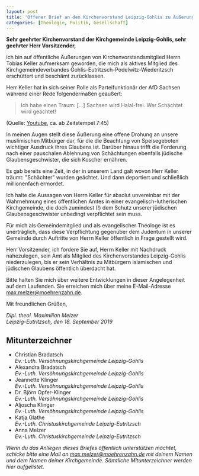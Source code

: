 ```yaml
---
layout: post
title: 'Offener Brief an den Kirchenvorstand Leipzig-Gohlis zu Äußerungen von AfD-Funktionär Tobias Keller'
categories: [Theologie, Politik, Gesellschaft]
---
```


**Sehr geehrter Kirchenvorstand der Kirchgemeinde Leipzig-Gohlis, sehr geehrter Herr Vorsitzender,**

ich bin auf öffentliche Äußerungen von Kirchenvorstandsmitglied Herrn Tobias Keller aufmerksam geworden, die mich als aktives Mitglied des Kirchgemeindeverbandes Gohlis-Eutritzsch-Podelwitz-Wiederitzsch erschüttert und beschämt zurücklassen.

Herr Keller hat in sich seiner Rolle als Parteifunktionär der AfD Sachsen während einer Rede folgendermaßen geäußert:

> Ich habe einen Traum: […] Sachsen wird Halal-frei. Wer Schächtet wird geächtet!

(Quelle: [Youtube](https://www.youtube.com/watch?v=HhJSzf4eUsQ), ca. ab Zeitstempel 7:45)

In meinen Augen stellt diese Äußerung eine offene Drohung an unsere muslimischen Mitbürger dar, für die die Beachtung von Speisegeboten wichtiger Ausdruck ihres Glaubens ist. Darüber hinaus trifft die Forderung nach einer pauschalen Ablehnung von Schächtungen ebenfalls jüdische Glaubensgeschwister, die sich Koscher ernähren.

Es gab bereits eine Zeit, in der in unserem Land galt wovon Herr Keller träumt: "Schächter" wurden geächtet. Und dann deportiert und schließlich millionenfach ermordet.

Ich halte die Aussagen von Herrn Keller für absolut unvereinbar mit der Wahrnehmung eines öffentlichen Amtes in einer evangelisch-lutherischen Kirchgemeinde, die doch zumindest (!) dem Schutz unserer jüdischen Glaubensgeschwister unbedingt verpflichtet sein muss. 

Für mich als Gemeindemitglied und als evangelischer Theologe ist es unerträglich, dass diese Verpflichtung gegenüber dem Judentum in unserer Gemeinde durch Auftritte von Herrn Keller öffentlich in Frage gestellt wird.

Herr Vorsitzender, ich fordere Sie auf, Herrn Keller mit Nachdruck nahezulegen, sein Amt als Mitglied des Kirchenvorstandes Leipzig-Gohlis niederzulegen, bis er sein Verhältnis zu Mitbürgern islamischen und jüdischen Glaubens öffentlich überdacht hat.

Bitte halten Sie mich über weitere Entwicklungen in dieser Angelegenheit auf dem Laufenden. Sie erreichen mich über meine E-Mail-Adresse max.melzer@moehrenzahn.de.

Mit freundlichen Grüßen,

*Dipl. theol. Maximilian Melzer*  
*Leipzig-Eutritzsch, den 18. September 2019*

## Mitunterzeichner

- Christian Bradatsch  
*Ev.-Luth. Versöhnungskirchgemeinde Leipzig-Gohlis*
- Alexandra Bradatsch  
*Ev.-Luth. Versöhnungskirchgemeinde Leipzig-Gohlis*
- Jeannette Klinger  
*Ev.-Luth. Versöhnungskirchgemeinde Leipzig-Gohlis*
- Dr. Björn Opfer-Klinger  
*Ev.-Luth. Versöhnungskirchgemeinde Leipzig-Gohlis*
- Aljoscha Klinger  
*Ev.-Luth. Versöhnungskirchgemeinde Leipzig-Gohlis*
- Katja Glathe  
*Ev.-Luth. Christuskirchgemeinde Leipzig-Eutritzsch*
- Anna Melzer  
*Ev.-Luth. Christuskirchgemeinde Leipzig-Eutritzsch*
 
*Wenn du das Anliegen dieses Briefes öffentlich unterstützen möchtet, schicke bitte eine Mail an <max.melzer@moehrenzahn.de> mit deinem Namen und dem Namen deiner Kirchgemeinde. Sämtliche Mitunterzeichner werden hier aufgelistet.*